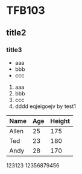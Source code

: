 # TFB103
## title2
### title3
- aaa
- bbb
- ccc
1. aaa
2. bbb
3. ccc
4. dddd  eqjeigoejv  by test1

Name|Age|Height
----|---|------
Allen|25|175
Ted|23|180
Andy|28|170


123123
12356879456

